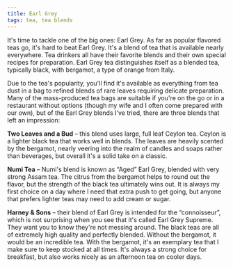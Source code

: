 ```yaml
---
title: Earl Grey
tags: tea, tea blends
---
```


It's time to tackle one of the big ones: Earl Grey. As far as popular flavored
teas go, it's hard to beat Earl Grey. It's a blend of tea that is available
nearly everywhere. Tea drinkers all have their favorite blends and their own
special recipes for preparation. Earl Grey tea distinguishes itself as a blended
tea, typically black, with bergamot, a type of orange from Italy.

Due to the tea's popularity, you'll find it's available as everything from tea
dust in a bag to refined blends of rare leaves requiring delicate
preparation. Many of the mass-produced tea bags are suitable if you're on the go
or in a restaurant without options (though my wife and I often come prepared
with our own), but of the Earl Grey blends I've tried, there are three blends
that left an impression:

**Two Leaves and a Bud** – this blend uses large, full leaf Ceylon tea. Ceylon is a
lighter black tea that works well in blends. The leaves are heavily scented by
the bergamot, nearly veering into the realm of candles and soaps rather than
beverages, but overall it's a solid take on a classic.

**Numi Tea** – Numi's blend is known as “Aged” Earl Grey, blended with very strong
Assam tea. The citrus from the bergamot helps to round out the flavor, but the
strength of the black tea ultimately wins out. It is always my first choice on a
day where I need that extra push to get going, but anyone that prefers lighter
teas may need to add cream or sugar.

**Harney & Sons** – their blend of Earl Grey is intended for the “connoisseur”,
which is not surprising when you see that it's called Earl Grey Supreme. They
want you to know they're not messing around. The black teas are all of extremely
high quality and perfectly blended. Without the bergamot, it would be an
incredible tea. With the bergamot, it's an exemplary tea that I make sure to
keep stocked at all times. It's always a strong choice for breakfast, but also
works nicely as an afternoon tea on cooler days.